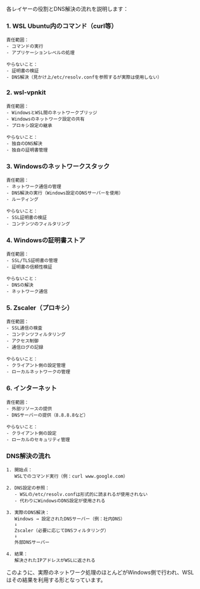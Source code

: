 各レイヤーの役割とDNS解決の流れを説明します：

### 1. WSL Ubuntu内のコマンド（curl等）
```plaintext
責任範囲：
- コマンドの実行
- アプリケーションレベルの処理

やらないこと：
- 証明書の検証
- DNS解決（見かけ上/etc/resolv.confを参照するが実際は使用しない）
```

### 2. wsl-vpnkit
```plaintext
責任範囲：
- WindowsとWSL間のネットワークブリッジ
- Windowsのネットワーク設定の共有
- プロキシ設定の継承

やらないこと：
- 独自のDNS解決
- 独自の証明書管理
```

### 3. Windowsのネットワークスタック
```plaintext
責任範囲：
- ネットワーク通信の管理
- DNS解決の実行（Windows設定のDNSサーバーを使用）
- ルーティング

やらないこと：
- SSL証明書の検証
- コンテンツのフィルタリング
```

### 4. Windowsの証明書ストア
```plaintext
責任範囲：
- SSL/TLS証明書の管理
- 証明書の信頼性検証

やらないこと：
- DNSの解決
- ネットワーク通信
```

### 5. Zscaler（プロキシ）
```plaintext
責任範囲：
- SSL通信の検査
- コンテンツフィルタリング
- アクセス制御
- 通信ログの記録

やらないこと：
- クライアント側の設定管理
- ローカルネットワークの管理
```

### 6. インターネット
```plaintext
責任範囲：
- 外部リソースの提供
- DNSサーバーの提供（8.8.8.8など）

やらないこと：
- クライアント側の設定
- ローカルのセキュリティ管理
```

### DNS解決の流れ
```plaintext
1. 開始点：
   WSLでのコマンド実行（例：curl www.google.com）

2. DNS設定の参照：
   - WSLの/etc/resolv.confは形式的に読まれるが使用されない
   - 代わりにWindowsのDNS設定が使用される

3. 実際のDNS解決：
   Windows → 設定されたDNSサーバー（例：社内DNS）
   ↓
   Zscaler（必要に応じてDNSフィルタリング）
   ↓
   外部DNSサーバー

4. 結果：
   解決されたIPアドレスがWSLに返される
```

このように、実際のネットワーク処理のほとんどがWindows側で行われ、WSLはその結果を利用する形となっています。